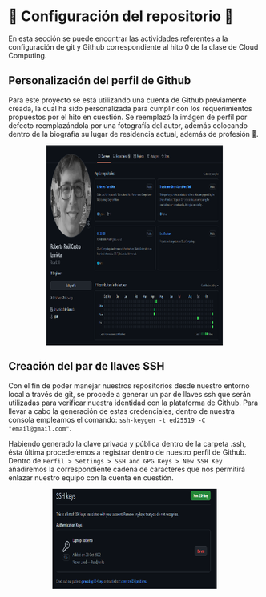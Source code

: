 # 🔨 Configuración del repositorio 🔨

En esta sección se puede encontrar las actividades referentes a la configuración de git y Github correspondiente al hito 0 de la clase de Cloud Computing.

## Personalización del perfil de Github

Para este proyecto se está utilizando una cuenta de Github previamente creada, la cual ha sido personalizada para cumplir con los requerimientos propuestos por el hito en cuestión. Se reemplazó la imágen de perfil por defecto reemplazándola por una fotografía del autor, además colocando dentro de la biografía su lugar de residencia actual, además de profesión :muscle:.

<p align='center'>
<img src="../imgs/github_profile.png" alt="github_profile" height="400" width=70% align='center'/>
</p>

## Creación del par de llaves SSH

Con el fin de poder manejar nuestros repositorios desde nuestro entorno local a través de git, se procede a generar un par de llaves ssh que serán utilizadas para verificar nuestra identidad con la plataforma de Github. Para llevar a cabo la generación de estas credenciales, dentro de nuestra consola empleamos el comando: `ssh-keygen -t ed25519 -C "email@gmail.com"`.

Habiendo generado la clave privada y pública dentro de la carpeta .ssh, ésta última procederemos a registrar dentro de nuestro perfil de Github. Dentro de `Perfil > Settings > SSH and GPG Keys > New SSH Key` añadiremos la correspondiente cadena de caracteres que nos permitirá enlazar nuestro equipo con la cuenta en cuestión.

<p align='center'>
<img src="../imgs/saved_key.png" alt="ssh_key" height="200" width=65% align='center'/>
</p>


